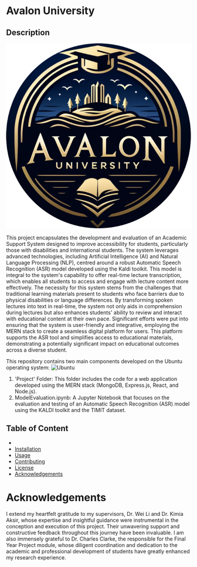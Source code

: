 # Avalon University

## Description
![LOGO!](Avalon-University-Logo-PNG-Size-Small-modified.png)

This project encapsulates the development and evaluation of an Academic Support System
designed to improve accessibility for students, particularly those with disabilities and
international students. The system leverages advanced technologies, including Artificial
Intelligence (AI) and Natural Language Processing (NLP), centred around a robust
Automatic Speech Recognition (ASR) model developed using the Kaldi toolkit. This model is
integral to the system's capability to offer real-time lecture transcription, which enables all
students to access and engage with lecture content more effectively. The necessity for this
system stems from the challenges that traditional learning materials present to students who
face barriers due to physical disabilities or language differences. By transforming spoken
lectures into text in real-time, the system not only aids in comprehension during lectures but
also enhances students' ability to review and interact with educational content at their own
pace. Significant efforts were put into ensuring that the system is user-friendly and
integrative, employing the MERN stack to create a seamless digital platform for users. This
platform supports the ASR tool and simplifies access to educational materials,
demonstrating a potentially significant impact on educational outcomes across a diverse
student.

This repository contains two main components developed on the Ubuntu operating system:
![Ubuntu](https://icons.iconarchive.com/icons/martz90/circle/256/ubuntu-icon.png)
1. 'Project' Folder: This folder includes the code for a web application developed using the MERN stack (MongoDB, Express.js, React, and Node.js).
2. ModelEvaluation.ipynb: A Jupyter Notebook that focuses on the evaluation and testing of an Automatic Speech Recognition (ASR) model using the KALDI toolkit and the TIMIT dataset.


## Table of Content
- 
- [Installation](#installation)
- [Usage](#usage)
- [Contributing](#contributing)
- [License](#license)
- [Acknowledgements](#acknowledgements)





# Acknowledgements
I extend my heartfelt gratitude to my supervisors, Dr. Wei Li and Dr. Kimia Aksir, whose expertise and insightful guidance were instrumental in the conception and execution of this project. Their unwavering support and constructive feedback throughout this journey have been invaluable.
I am also immensely grateful to Dr. Charles Clarke, the responsible for the Final Year Project module, whose diligent coordination and dedication to the academic and professional development of students have greatly enhanced my research experience.